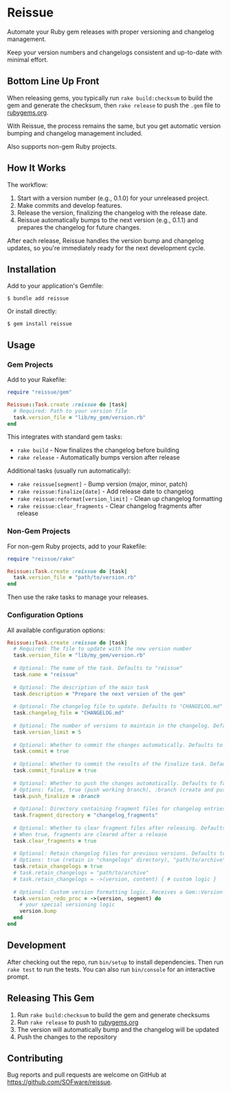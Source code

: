 # Reissue

Automate your Ruby gem releases with proper versioning and changelog management.

Keep your version numbers and changelogs consistent and up-to-date with minimal effort.

## Bottom Line Up Front

When releasing gems, you typically run `rake build:checksum` to build the gem and generate the checksum, 
then `rake release` to push the `.gem` file to [rubygems.org](https://rubygems.org).

With Reissue, the process remains the same, but you get automatic version bumping and changelog management included.

Also supports non-gem Ruby projects.

## How It Works

The workflow:

1. Start with a version number (e.g., 0.1.0) for your unreleased project.
2. Make commits and develop features.
3. Release the version, finalizing the changelog with the release date.
4. Reissue automatically bumps to the next version (e.g., 0.1.1) and prepares the changelog for future changes.

After each release, Reissue handles the version bump and changelog updates, so you're immediately ready for the next development cycle.

## Installation

Add to your application's Gemfile:

    $ bundle add reissue

Or install directly:

    $ gem install reissue

## Usage

### Gem Projects

Add to your Rakefile:

```ruby
require "reissue/gem"

Reissue::Task.create :reissue do |task|
  # Required: Path to your version file
  task.version_file = "lib/my_gem/version.rb"
end
```

This integrates with standard gem tasks:
- `rake build` - Now finalizes the changelog before building
- `rake release` - Automatically bumps version after release

Additional tasks (usually run automatically):
- `rake reissue[segment]` - Bump version (major, minor, patch)
- `rake reissue:finalize[date]` - Add release date to changelog
- `rake reissue:reformat[version_limit]` - Clean up changelog formatting
- `rake reissue:clear_fragments` - Clear changelog fragments after release

### Non-Gem Projects

For non-gem Ruby projects, add to your Rakefile:

```ruby
require "reissue/rake"

Reissue::Task.create :reissue do |task|
  task.version_file = "path/to/version.rb"
end
```

Then use the rake tasks to manage your releases.

### Configuration Options

All available configuration options:

```ruby
Reissue::Task.create :reissue do |task|
  # Required: The file to update with the new version number
  task.version_file = "lib/my_gem/version.rb"
  
  # Optional: The name of the task. Defaults to "reissue"
  task.name = "reissue"
  
  # Optional: The description of the main task
  task.description = "Prepare the next version of the gem"
  
  # Optional: The changelog file to update. Defaults to "CHANGELOG.md"
  task.changelog_file = "CHANGELOG.md"
  
  # Optional: The number of versions to maintain in the changelog. Defaults to 2
  task.version_limit = 5
  
  # Optional: Whether to commit the changes automatically. Defaults to true
  task.commit = true
  
  # Optional: Whether to commit the results of the finalize task. Defaults to true
  task.commit_finalize = true
  
  # Optional: Whether to push the changes automatically. Defaults to false
  # Options: false, true (push working branch), :branch (create and push new branch)
  task.push_finalize = :branch
  
  # Optional: Directory containing fragment files for changelog entries. Defaults to nil (disabled)
  task.fragment_directory = "changelog_fragments"
  
  # Optional: Whether to clear fragment files after releasing. Defaults to false
  # When true, fragments are cleared after a release
  task.clear_fragments = true
  
  # Optional: Retain changelog files for previous versions. Defaults to false
  # Options: true (retain in "changelogs" directory), "path/to/archive", or a Proc
  task.retain_changelogs = true
  # task.retain_changelogs = "path/to/archive"
  # task.retain_changelogs = ->(version, content) { # custom logic }
  
  # Optional: Custom version formatting logic. Receives a Gem::Version object and segment
  task.version_redo_proc = ->(version, segment) do
    # your special versioning logic
    version.bump
  end
end
```

## Development

After checking out the repo, run `bin/setup` to install dependencies. Then run `rake test` to run the tests. You can also run `bin/console` for an interactive prompt.

## Releasing This Gem

1. Run `rake build:checksum` to build the gem and generate checksums
2. Run `rake release` to push to [rubygems.org](https://rubygems.org)
3. The version will automatically bump and the changelog will be updated
4. Push the changes to the repository

## Contributing

Bug reports and pull requests are welcome on GitHub at https://github.com/SOFware/reissue.
